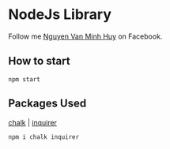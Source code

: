 # NodeJs Library

Follow me [Nguyen Van Minh Huy](https://fb.com/yuhwepo) on Facebook.

## How to start

```
npm start
```

## Packages Used

[chalk](https://github.com/chalk/chalk) | 
[inquirer](https://github.com/SBoudrias/Inquirer.js)

```sh
npm i chalk inquirer
```
